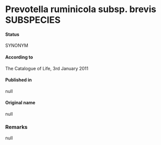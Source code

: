 Prevotella ruminicola subsp. brevis SUBSPECIES
=======

#### Status
SYNONYM

#### According to
The Catalogue of Life, 3rd January 2011

#### Published in
null

#### Original name
null

### Remarks
null